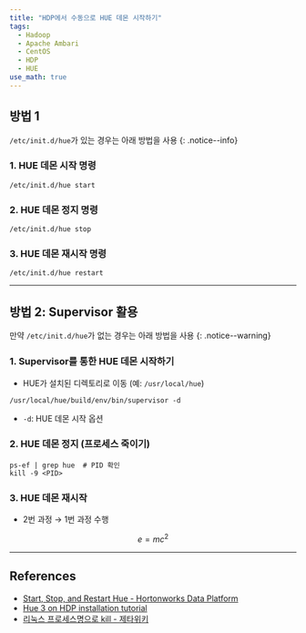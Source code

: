 ```yaml
---
title: "HDP에서 수동으로 HUE 데몬 시작하기"
tags:
  - Hadoop
  - Apache Ambari
  - CentOS
  - HDP
  - HUE
use_math: true
---
```


## 방법 1
`/etc/init.d/hue`가 있는 경우는 아래 방법을 사용
{: .notice--info}

### 1.	HUE 데몬 시작 명령
```shell
/etc/init.d/hue start
```

### 2.	HUE 데몬 정지 명령
```shell
/etc/init.d/hue stop
```

### 3.	HUE 데몬 재시작 명령
```shell
/etc/init.d/hue restart
```

---

## 방법 2: Supervisor 활용
만약 `/etc/init.d/hue`가 없는 경우는 아래 방법을 사용
{: .notice--warning}

### 1.	Supervisor를 통한 HUE 데몬 시작하기

- HUE가 설치된 디렉토리로 이동 (예: `/usr/local/hue`)
```shell
/usr/local/hue/build/env/bin/supervisor -d
```

- `-d`: HUE 데몬 시작 옵션

### 2.	HUE 데몬 정지 (프로세스 죽이기)

```shell
ps-ef | grep hue  # PID 확인
kill -9 <PID>
```

### 3.	HUE 데몬 재시작

- 2번 과정 $\rightarrow$ 1번 과정 수행

$$e = mc^2$$

---

## References

-	[Start, Stop, and Restart Hue - Hortonworks Data Platform](https://docs.hortonworks.com/HDPDocuments/HDP2/HDP-2.6.2/bk_command-line-installation/content/start_stop_restart_hue.html)
-	[Hue 3 on HDP installation tutorial](http://gethue.com/hadoop-hue-3-on-hdp-installation-tutorial/)
-	[리눅스 프로세스명으로 kill - 제타위키](https://zetawiki.com/wiki/%EB%A6%AC%EB%88%85%EC%8A%A4_%ED%94%84%EB%A1%9C%EC%84%B8%EC%8A%A4%EB%AA%85%EC%9C%BC%EB%A1%9C_kill)
